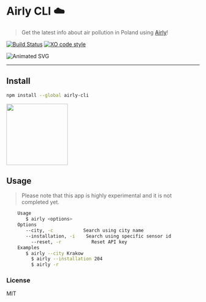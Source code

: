 # Airly CLI ☁️

> Get the latest info about air pollution in Poland using [Airly](https://airly.eu/en/)!

[![Build Status](https://travis-ci.org/xxczaki/airly-cli.svg?branch=master)](https://travis-ci.org/xxczaki/airly-cli) 
[![XO code style](https://img.shields.io/badge/code_style-XO-5ed9c7.svg)](https://github.com/xojs/xo) 

![Animated SVG](https://rawcdn.githack.com/xxczaki/airly-cli/master/airly.svg)

---

## Install
```bash
npm install --global airly-cli
```

<a href="https://www.patreon.com/akepinski">
	<img src="https://c5.patreon.com/external/logo/become_a_patron_button@2x.png" width="160">
</a>

## Usage

> Please note that this app is highly experimental and it is not completed yet.

```bash
	Usage
	   $ airly <options>
	Options
	   --city, -c    		Search using city name
	   --installation, -i    Search using specific sensor id
         --reset, -r           Reset API key
	Examples
	   $ airly --city Krakow
         $ airly --installation 204
         $ airly -r
```

### License

MIT
